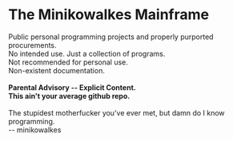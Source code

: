
# The Minikowalkes Mainframe

Public personal programming projects and properly purported procurements. <br>
No intended use. Just a collection of programs. <br>
Not recommended for personal use. <br>
Non-existent documentation. <br>
<br>
__Parental Advisory -- Explicit Content.__ <br>
__This ain't your average github repo.__ <br>
<br>
The stupidest motherfucker you've ever met,
but damn do I know programming. <br>
-- minikowalkes
